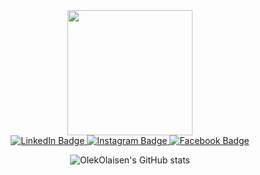 <div align="center">

  <img src="https://media.giphy.com/media/zhYSVCirREeIZtONCI/giphy.gif" width="200">

  <br>

  <a href="https://www.linkedin.com/in/okho/">
    <img src="https://img.shields.io/badge/LinkedIn-blue?style=for-the-badge&logo=linkedin&logoColor=white" alt="LinkedIn Badge">
  </a>
  <a href="https://www.instagram.com/olekristianolaisen/">
    <img src="https://img.shields.io/badge/Instagram-yellow?style=for-the-badge&logo=instagram&logoColor=white" alt="Instagram Badge">
  </a>
  <a href="https://www.facebook.com/olekolaisen">
    <img src="https://img.shields.io/badge/Faceook-blue?style=for-the-badge&logo=facebook&logoColor=white" alt="Facebook Badge">
  </a>
  

</div>


<div align="center">

  ![OlekOlaisen's GitHub stats](https://github-readme-stats.vercel.app/api?username=OlekOlaisen&show_icons=true&theme=great-gatsby&rank_icon=true&count_private=true&bg_color=00000000&hide=contribs&hide_border=true)

</div>



